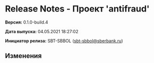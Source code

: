 # Release Notes - Проект 'antifraud'

**Версия:** 0.1.0-build.4

**Дата выпуска:** 04.05.2021 18:27:02

**Инициатор релиза:** SBT-SBBOL (sbt-sbbol@sberbank.ru)

## Изменения
